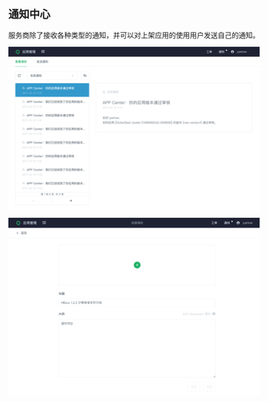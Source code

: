 ## 通知中心

服务商除了接收各种类型的通知，并可以对上架应用的使用用户发送自己的通知。

![查看接收到的通知](../../images/notifications.png)

![发送通知给用户](../../images/send_notification.png)